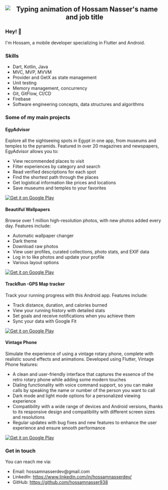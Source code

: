 <h2 align="center">
  <img src="https://readme-typing-svg.herokuapp.com?size=40&duration=3500&color=A322CA&center=true&vCenter=true&width=820&height=100&lines=Hossam+Nasser;Mobile+developer+(Flutter+%7C+Android)" alt="Typing animation of Hossam Nasser's name and job title" />
</h2>

<h3>Hey! 👋</h3>
<p>I'm Hossam, a mobile developer specializing in Flutter and Android.</p>

<h3>Skills</h3>
<ul>
  <li>Dart, Kotlin, Java</li>
  <li>MVC, MVP, MVVM</li>
  <li>Provider and GetX as state management</li>
  <li>Unit testing</li>
  <li>Memory management, concurrency</li>
  <li>Git, GitFlow, CI/CD</li>
  <li>Firebase</li>
  <li>Software engineering concepts, data structures and algorithms</li>
</ul>

<h3>Some of my main projects</h3>

<h4>EgyAdvisor</h4>
<p>Explore all the sightseeing spots in Egypt in one app, from museums and temples to the pyramids. Featured in over 20 magazines and newspapers, EgyAdvisor allows you to:</p>
<ul>
  <li>View recommended places to visit</li>
  <li>Filter experiences by category and search</li>
  <li>Read verified descriptions for each spot</li>
  <li>Find the shortest path through the places</li>
  <li>Get logistical information like prices and locations</li>
  <li>Save museums and temples to your favorites</li>
</ul>
<p><a href="https://play.google.com/store/apps/details?id=com.hn.misr.EgyAdvisor" target="_blank" rel="noopener noreferrer"><img alt="Get it on Google Play" src="https://img.shields.io/badge/Get%20it%20on%20Google%20Play-blue.svg?style=for-the-badge&logo=google-play" /></a></p>

<h4>Beautiful Wallpapers</h4>
<p>Browse over 1 million high-resolution photos, with new photos added every day. Features include:</p>
<ul>
  <li>Automatic wallpaper changer</li>
  <li>Dark theme</li>
  <li>Download raw photos</li>
  <li>View user profiles, curated collections, photo stats, and EXIF data</li>
  <li>Log in to like photos and update your profile</li>
  <li>Various layout options</li>
</ul>
<p><a href="https://play.google.com/store/apps/details?id=com.developer.arsltech.pexelwallpaper" target="_blank" rel="noopener noreferrer"><img alt="Get it on Google Play" src="https://img.shields.io/badge/Get%20it%20on%20Google%20Play-blue.svg?style=for-the-badge&logo=google-play" /></a></p>

<h4>TrackRun -GPS Map tracker</h4>
<p>Track your running progress with this Android app. Features include:</p>
<ul>
  <li>Track distance, duration, and calories burned</li>
  <li>View your running history with detailed stats</li>
  <li>Set goals and receive notifications when you achieve them</li>
  <li>Sync your data with Google Fit</li>
</ul>
<p><a href="https://play.google.com/store/apps/details?id=com.androiddevs.runningapp&pli=1" target="_blank" rel="noopener noreferrer"><img alt="Get it on Google Play" src="https://img.shields.io/badge/Get%20it%20on%20Google%20Play-blue.svg?style=for-the-badge&logo=google-play" /></a></p>

<h4>Vintage Phone</h4>
<p>Simulate the experience of using a vintage rotary phone, complete with realistic sound effects and animations. Developed using Flutter, Vintage Phone features:</p>
<ul>
  <li>A clean and user-friendly interface that captures the essence of the retro rotary phone while adding some modern touches</li>
  <li>Dialing functionality with voice command support, so you can make calls by speaking the name or number of the person you want to call</li>
  <li>Dark mode and light mode options for a personalized viewing experience</li>
  <li>Compatibility with a wide range of devices and Android versions, thanks to its responsive design and compatibility with different screen sizes and resolutions</li>
<li>Regular updates with bug fixes and new features to enhance the user experience and ensure smooth performance</li>
</ul>
<p><a href="https://play.google.com/store/apps/details?id=com.hn.vintage_phone" target="_blank" rel="noopener noreferrer"><img alt="Get it on Google Play" src="https://img.shields.io/badge/Get%20it%20on%20Google%20Play-blue.svg?style=for-the-badge&logo=google-play" /></a></p>

<h3>Get in touch</h3>
<p>You can reach me via:</p>
<ul>
  <li>Email: hossamnasserdev@gmail.com</li>
  <li>LinkedIn: <a href="https://www.linkedin.com/in/hossamnasserdev/" target="_blank" rel="noopener noreferrer">https://www.linkedin.com/in/hossamnasserdev/</a></li>
  <li>GitHub: <a href="https://github.com/hossamnasser938" target="_blank" rel="noopener noreferrer">https://github.com/hossamnasser938</a></li>
</ul>
